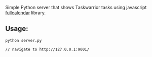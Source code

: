 Simple Python server that shows Taskwarrior tasks using javascript [fullcalendar](http://fullcalendar.io/) library.

## Usage:
```
python server.py

// navigate to http://127.0.0.1:9001/
```

